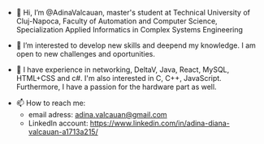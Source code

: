- 👋 Hi, I’m @AdinaValcauan, master's student at Technical University of Cluj-Napoca, Faculty of Automation and Computer Science,
 Specialization Applied Informatics in Complex Systems Engineering
 
- 👀 I’m interested to develop new skills and deepend my knowledge. I am open to new challenges and oportunities.

- 🌱 I have experience in networking, DeltaV, Java, React, MySQL, HTML+CSS and c#. I'm also interested in C, C++, JavaScript. Furthermore, I have a passion for the hardware part as well.
<!--- 💞️ I’m looking to collaborate on ...
--->

- 📫 How to reach me:
  - email adress: adina.valcauan@gmail.com
  - LinkedIn account: https://www.linkedin.com/in/adina-diana-valcauan-a1713a215/

